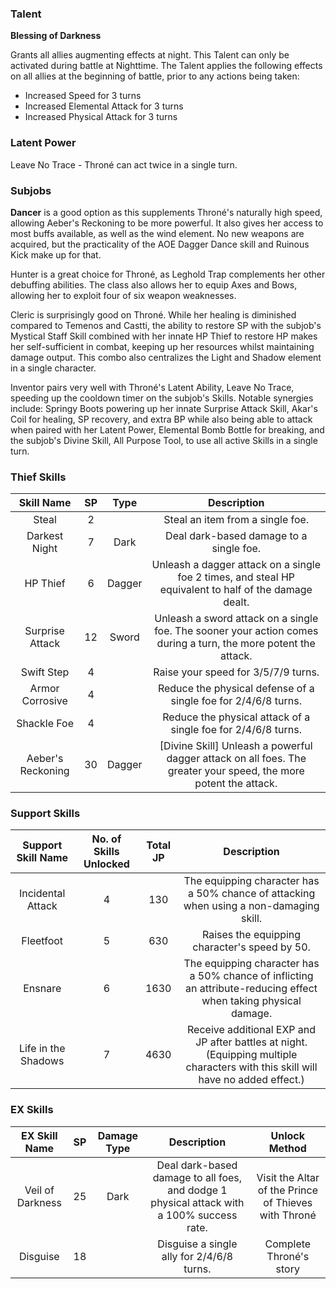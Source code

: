 ### Talent
**Blessing of Darkness**

Grants all allies augmenting effects at night. 
This Talent can only be activated during battle at Nighttime.  The Talent applies the following effects on all allies at the beginning of battle, prior to any actions being taken:  
* Increased Speed for 3 turns   
* Increased Elemental Attack for 3 turns   
* Increased Physical Attack for 3 turns

### Latent Power
Leave No Trace - Throné can act twice in a single turn.

### Subjobs
**Dancer** is a good option as this supplements Throné's naturally high speed, allowing Aeber's Reckoning to be more powerful. It also gives her access to most buffs available, as well as the wind element. No new weapons are acquired, but the practicality of the AOE Dagger Dance skill and Ruinous Kick make up for that.

Hunter is a great choice for Throné, as Leghold Trap complements her other debuffing abilities. The class also allows her to equip Axes and Bows, allowing her to exploit four of six weapon weaknesses.

Cleric is surprisingly good on Throné. While her healing is diminished compared to Temenos and Castti, the ability to restore SP with the subjob's Mystical Staff Skill combined with her innate HP Thief to restore HP makes her self-sufficient in combat, keeping up her resources whilst maintaining damage output. This combo also centralizes the Light and Shadow element in a single character.

Inventor pairs very well with Throné's Latent Ability, Leave No Trace, speeding up the cooldown timer on the subjob's Skills. Notable synergies include: Springy Boots powering up her innate Surprise Attack Skill, Akar's Coil for healing, SP recovery, and extra BP while also being able to attack when paired with her Latent Power, Elemental Bomb Bottle for breaking, and the subjob's Divine Skill, All Purpose Tool, to use all active Skills in a single turn.

### Thief Skills
|     Skill Name     | SP  | Type  |                                                    Description                                                    |
|:------------------:|:---:|:-----:|:-----------------------------------------------------------------------------------------------------------------:|
| Steal              |  2  |       | Steal an item from a single foe.                                                                                  |
| Darkest Night      |  7  |   Dark   | Deal dark-based damage to a single foe.                                                                           |
| HP Thief           |  6  |   Dagger   | Unleash a dagger attack on a single foe 2 times, and steal HP equivalent to half of the damage dealt.             |
| Surprise Attack    | 12  |   Sword   | Unleash a sword attack on a single foe. The sooner your action comes during a turn, the more potent the attack.   |
| Swift Step         |  4  |       | Raise your speed for 3/5/7/9 turns.                                                                               |
| Armor Corrosive    |  4  |       | Reduce the physical defense of a single foe for 2/4/6/8 turns.                                                    |
| Shackle Foe        |  4  |       | Reduce the physical attack of a single foe for 2/4/6/8 turns.                                                     |
| Aeber's Reckoning  | 30  |   Dagger   | [Divine Skill] Unleash a powerful dagger attack on all foes. The greater your speed, the more potent the attack.  |
### Support Skills
|  Support Skill Name  | No. of Skills Unlocked  | Total JP  |                                                            Description                                                            |
|:--------------------:|:-----------------------:|:---------:|:---------------------------------------------------------------------------------------------------------------------------------:|
| Incidental Attack    |            4            |    130    | The equipping character has a 50% chance of attacking when using a non-damaging skill.                                            |
| Fleetfoot            |            5            |    630    | Raises the equipping character's speed by 50.                                                                                     |
| Ensnare              |            6            |   1630    | The equipping character has a 50% chance of inflicting an attribute-reducing effect when taking physical damage.                  |
| Life in the Shadows  |            7            |   4630    | Receive additional EXP and JP after battles at night. (Equipping multiple characters with this skill will have no added effect.)  |             |

### EX Skills
|   EX Skill Name    | SP  | Damage Type  |                                         Description                                         |                     Unlock Method                     |
|:------------------:|:---:|:------------:|:-------------------------------------------------------------------------------------------:|:-----------------------------------------------------:|
| Veil of Darkness   | 25  |      Dark       | Deal dark-based  damage to all foes, and dodge 1 physical attack with a 100% success rate.  | Visit the Altar of the Prince of Thieves with Throné  |
| Disguise           | 18  |              | Disguise a single  ally for 2/4/6/8 turns.                                                  | Complete Throné's story                               |
